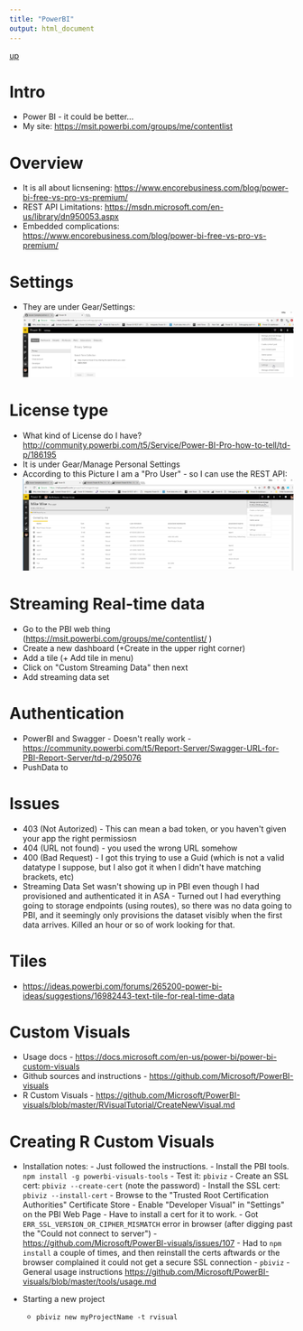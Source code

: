 ```yaml
---
title: "PowerBI"
output: html_document
---
```

[up](https://mikewise2718.github.io/markdowndocs/)

# Intro
- Power BI - it could be better...
- My site: https://msit.powerbi.com/groups/me/contentlist

# Overview 
- It is all about licnsening: https://www.encorebusiness.com/blog/power-bi-free-vs-pro-vs-premium/
- REST API Limitations: https://msdn.microsoft.com/en-us/library/dn950053.aspx
- Embedded complications: https://www.encorebusiness.com/blog/power-bi-free-vs-pro-vs-premium/


# Settings
- They are under Gear/Settings:<br>
![gears](gearsettings.png)

# License type
- What kind of License do I have? http://community.powerbi.com/t5/Service/Power-BI-Pro-how-to-tell/td-p/186195
- It is under Gear/Manage Personal Settings<br>
- According to this Picture I am a "Pro User" - so I can use the REST API:<br>
![gears](ManagePersonalSettings.png)

# Streaming Real-time data
- Go to the PBI web thing (https://msit.powerbi.com/groups/me/contentlist/ )
- Create a new dashboard (+Create in the upper right corner)
- Add a tile (+ Add tile in menu)
- Click on "Custom Streaming Data" then next
- Add streaming data set

# Authentication
- PowerBI and Swagger - Doesn't really work - https://community.powerbi.com/t5/Report-Server/Swagger-URL-for-PBI-Report-Server/td-p/295076
- PushData to 


# Issues
- 403 (Not Autorized) - This can mean a bad token, or you haven't given your app the right permissiosn
- 404 (URL not found) - you used the wrong URL somehow
- 400 (Bad Request) - I got this trying to use a Guid (which is not a valid datatype I suppose, but I also got it when I didn't have matching brackets, etc)
- Streaming Data Set wasn't showing up in PBI even though I had provisioned and authenticated it in ASA - Turned out I had everything going to storage endpoints (using routes), so there was no data going to PBI, and it seemingly only provisions the dataset visibly when the first data arrives. Killed an hour or so of work looking for that.

# Tiles
- https://ideas.powerbi.com/forums/265200-power-bi-ideas/suggestions/16982443-text-tile-for-real-time-data


# Custom Visuals
- Usage docs - https://docs.microsoft.com/en-us/power-bi/power-bi-custom-visuals
- Github sources and instructions - https://github.com/Microsoft/PowerBI-visuals
- R Custom Visuals - https://github.com/Microsoft/PowerBI-visuals/blob/master/RVisualTutorial/CreateNewVisual.md


# Creating R Custom Visuals
- Installation notes:
        - Just followed the instructions.
            - Install the PBI tools. `npm install -g powerbi-visuals-tools`
            - Test it: `pbiviz`
            - Create an SSL cert: `pbiviz --create-cert` (note the password)
            - Install the SSL cert: `pbiviz --install-cert` 
                - Browse to the "Trusted Root Certification Authorities" Certificate Store
            - Enable "Developer Visual" in "Settings" on the PBI Web Page 
        - Have to install a cert for it to work.
        - Got `ERR_SSL_VERSION_OR_CIPHER_MISMATCH` error in browser (after digging past the "Could not connect to server")
        - https://github.com/Microsoft/PowerBI-visuals/issues/107
        - Had to  `npm install` a couple of times, and then reinstall the certs aftwards or the browser complained it could not get a secure SSL connection
        - `pbiviz` - General usage instructions https://github.com/Microsoft/PowerBI-visuals/blob/master/tools/usage.md 

- Starting a new  project
    - `pbiviz new myProjectName -t rvisual`
        
